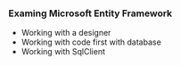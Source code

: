 ### Examing Microsoft Entity Framework
- Working with a designer
- Working with code first with database
- Working with SqlClient
